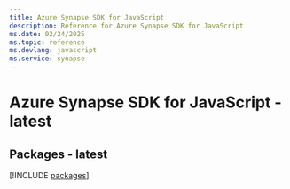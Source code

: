 ```yaml
---
title: Azure Synapse SDK for JavaScript
description: Reference for Azure Synapse SDK for JavaScript
ms.date: 02/24/2025
ms.topic: reference
ms.devlang: javascript
ms.service: synapse
---
```

# Azure Synapse SDK for JavaScript - latest
## Packages - latest
[!INCLUDE [packages](synapse-index.md)]